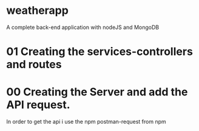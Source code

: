 # weatherapp

A complete back-end application with nodeJS and MongoDB

# 01 Creating the services-controllers and routes

# 00 Creating the Server and add the API request.

In order to get the api i use the npm postman-request from npm
